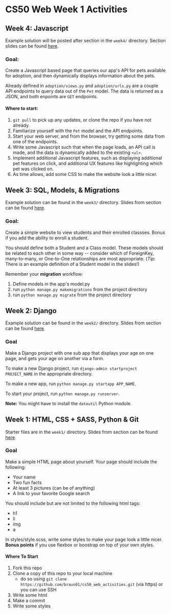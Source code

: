 # CS50 Web Week 1 Activities

## Week 4: Javascript
Example solution will be posted after section in the `week4/` directory.
Section slides can be found [here](LINK).

### Goal:
Create a Javascript based page that queries our app's API for pets available for adoption, and then dynamically displays information about the pets.

Already defined in `adoption/views.py` and `adoption/urls.py` are a couple API endpoints to query data out of the `Pet` model. The data is returned as a JSON, and both enpoints are `GET` endpoints.

#### Where to start:
1. `git pull` to pick up any updates, or clone the repo if you have not already.
2. Familiarize yourself with the `Pet` model and the API endpoints.
3. Start your web server, and from the browser, try getting some data from one of the endpoints.
4. Write some Javascript such that when the page loads, an API call is made, and the data is dynamically added to the existing `<ul>`. 
5. Implement additional Javascript features, such as displaying additional pet features on click, and additional UX features like highlighting which pet was clicked on.
6. As time allows, add some CSS to make the website look a little nicer.

## Week 3: SQL, Models, & Migrations
Example solution can be found in the `week3/` directory.
Slides from section can be found [here](https://docs.google.com/presentation/d/1i7-8WdxeY-RL-hDLCwPLvWFSDoAxuNjwof1ucM_N5TE/edit?usp=sharing).

### Goal:
Create a simple website to view students and their enrolled classses. Bonus if you add the ability to enroll a student. 

You should define both a Student and a Class model. These models should be related to each other in some way -- consider which of ForeignKey, many-to-many, or One-to-One relationships are most appropriate. (*Tip*: There is an example definition of a Student model in the slides!)

Remember your **migration** workflow:
1. Define models in the app's model.py
2. run `python manage.py makemigrations` from the project directory
3. run `python manage.py migrate` from the project directory


## Week 2: Django
Example solution can be found in the `week2/` directory.
Slides from section can be found [here](https://docs.google.com/presentation/d/1AN9WcLl3K5C1ymNnMJTX23PZXb0dx6E6t6bL2HC7Gds/edit?usp=sharing).

### Goal
Make a Django project with one sub app that displays your age on one page, and gets your age on another via a form.

To make a new Django project, run `django-admin startproject PROJECT_NAME` in the appropriate directory.

To make a new app, run `python manage.py startapp APP_NAME`.

To start your project, run `python manage.py runserver`.

**Note:** You might have to install the `dateutil` Python module.


## Week 1: HTML, CSS + SASS, Python & Git
Starter files are in the `week1/` directory.
Slides from section can be found [here](https://docs.google.com/presentation/d/1iUx2GvqXVAplir9XyqwtCR2qoVmLpDyDuUumAv5JHU8/edit?usp=sharing).
### Goal
Make a simple HTML page about yourself. Your page should include the following:
* Your name
* Two fun facts
* At least 3 pictures (can be of anything)
* A link to your favorite Google search

You should include but are not limited to the following html tags:
* h1
* li
* img
* a

In styles/style.scss, write some styles to make your page look a little nicer. **Bonus points** if you use flexbox or boostrap on top of your own styles.

#### Where To Start
1. Fork this repo
2. Clone a copy of this repo to your local machine
    * do so using `git clone https://github.com/braun01/cs50_web_activities.git` (via https) or you can use SSH
3. Write some html
4. Make a commit
5. Write some styles

